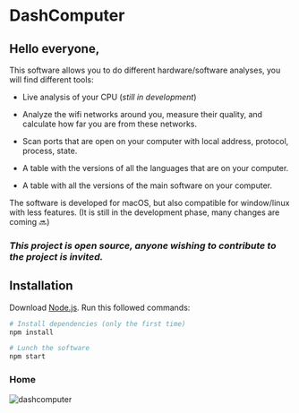 # DashComputer

## Hello everyone,

This software allows you to do different hardware/software analyses, you will find different tools:

- Live analysis of your CPU (_still in development_)

- Analyze the wifi networks around you, measure their quality, and calculate how far you are from these networks.

- Scan ports that are open on your computer with local address, protocol, process, state.

- A table with the versions of all the languages that are on your computer.

- A table with all the versions of the main software on your computer.

The software is developed for macOS, but also compatible for window/linux with less features.
(It is still in the development phase, many changes are coming 🔜)

### _This project is open source, anyone wishing to contribute to the project is invited._

## Installation

Download [Node.js](https://nodejs.org/en/download/).
Run this followed commands:

```bash
# Install dependencies (only the first time)
npm install

# Lunch the software
npm start
```

### Home
![dashcomputer](https://user-images.githubusercontent.com/75692173/221917574-c0c4c0e7-6db5-4259-b04d-81d946dc7b1b.jpg)
